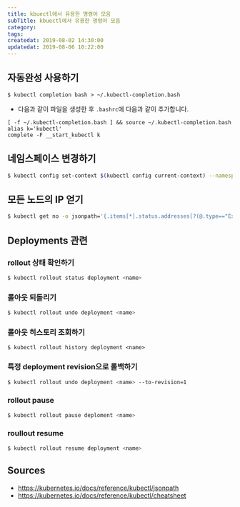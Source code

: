 ```yaml
---
title: kbuectl에서 유용한 명령어 모음
subTitle: kbuectl에서 유용한 명령어 모음
category: 
tags: 
createdat: 2019-08-02 14:30:00
updatedat: 2019-08-06 10:22:00
---
```


## 자동완성 사용하기

```
$ kubectl completion bash > ~/.kubectl-completion.bash
```

* 다음과 같이 파일을 생성한 후 `.bashrc`에 다음과 같이 추가합니다.

```
[ -f ~/.kubectl-completion.bash ] && source ~/.kubectl-completion.bash
alias k='kubectl'
complete -F __start_kubectl k
```

## 네임스페이스 변경하기

```bash
$ kubectl config set-context $(kubectl config current-context) --namespace <namespace>
```

## 모든 노드의 IP 얻기

```bash
$ kubectl get no -o jsonpath='{.items[*].status.addresses[?(@.type=="ExternalIP")].address}'
```

## Deployments 관련

### rollout 상태 확인하기

```bash
$ kubectl rollout status deployment <name>
```

### 롤아웃 되돌리기

```bash
$ kubectl rollout undo deployment <name>
```

### 롤아웃 히스토리 조회하기

```
$ kubectl rollout history deployment <name>
```

### 특정 deployment revision으로 롤백하기

```bash
$ kubectl rollout undo deployment <name> --to-revision=1
```

### rollout pause

```bash
$ kubectl rollout pause deploment <name>
```

### roullout resume

```bash
$ kubectl rollout resume deployment <name>
```

## Sources

* <https://kubernetes.io/docs/reference/kubectl/jsonpath>
* <https://kubernetes.io/docs/reference/kubectl/cheatsheet>
